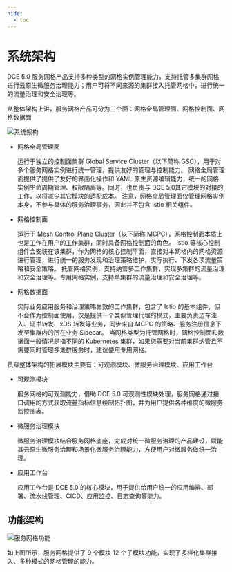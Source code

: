 ```yaml
---
hide:
  - toc
---
```


# 系统架构

DCE 5.0 服务网格产品支持多种类型的网格实例管理能力，支持托管多集群网格进行云原生微服务治理能力；用户可将不同来源的集群接入托管网格中，进行统一的流量治理和安全治理等。

从整体架构上讲，服务网格产品可分为三个面：网格全局管理面、网格控制面、网格数据面

![系统架构](https://docs.daocloud.io/daocloud-docs-images/docs/mspider/images/architecture1.png)

- 网格全局管理面

    运行于独立的控制面集群 Global Service Cluster（以下简称 GSC），⽤于对多个服务⽹格实例进⾏统⼀管理，提供友好的管理与控制能力。
    网格全局管理面提供了提供了友好的界面化操作和 YAML 原生资源编辑能力，统一的网格实例生命周期管理、权限隔离等。同时，也负责与 DCE 5.0其它模块的对接的工作，以将减少其它模块的适配成本。
    注意，网格全局管理面仅管理网格实例本身，不参与具体的服务治理事务，因此并不包含 Istio 相关组件。

- 网格控制面

    运行于 Mesh Control Plane Cluster（以下简称 MCPC），网格控制面本质上也是工作在用户的工作集群，同时具备网格控制面的角色。
    Istio 等核心控制组件会安装在该集群，作为网格的核心控制平面，直接对本网格内的网格资源进行管理，进行统一的服务发现和治理策略维护，实际执行、下发各项流量策略和安全策略。
    托管网格实例，支持纳管多工作集群，实现多集群的流量治理和安全治理等。专用网格实例，支持单集群的流量治理和安全治理等。

- 网格数据面

    实际业务应用服务和治理策略生效的工作集群，包含了 Istio 的基本组件，但不会作为控制面使用，仅是提供一个类似管理代理的模式，主要负责边车注入、证书转发、xDS 转发等业务，同步来自 MCPC 的策略、服务注册信息下发至集群内的所在业务 Sidecar。
    当网格类型为托管网格时，网格控制面和数据面一般情况是指不同的 Kubernetes 集群，如果您需要对当前集群纳管且不需要同时管理多集群服务时，建议使用专用网格。

贯穿整体架构的拓展模块主要有：可观测模块、微服务治理模块、应用工作台

- 可观测模块

    服务网格的可观测能力，借助 DCE 5.0 可观测性模块处理，服务网格通过接口调用的方式获取流量指标信息绘制拓扑图，并为用户提供各种维度的微服务监控图表。

- 微服务治理模块

    微服务治理模块结合服务网格底座，完成对统一微服务治理的产品建设，赋能其云原生微服务治理和场景化微服务治理能力，方便用户对微服务做统一治理。

- 应用工作台

    应用工作台是 DCE 5.0 的核心模块，用于提供给用户统一的应用编排、部署、流水线管理、CICD、应用监控、日志查询等能力。

## 功能架构

![服务网格功能](https://docs.daocloud.io/daocloud-docs-images/docs/mspider/images/features.png)

如上图所示，服务网格提供了 9 个模块 12 个子模块功能，实现了多样化集群接入、多种模式的网格管理的能力。
